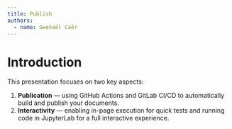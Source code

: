 ```yaml
---
title: Publish
authors:
  - name: Gwenaël Caër
---
```


# Introduction

This presentation focuses on two key aspects:

1. **Publication** — using GitHub Actions and GitLab CI/CD to automatically build and publish your documents.  
2. **Interactivity** — enabling in-page execution for quick tests and running code in JupyterLab for a full interactive experience.
